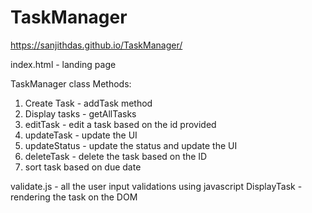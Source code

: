 # TaskManager
https://sanjithdas.github.io/TaskManager/

index.html - landing page

TaskManager class
Methods:
  1. Create Task - addTask method
  2. Display tasks - getAllTasks
  3. editTask - edit a task based on the id provided
  4. updateTask - update the UI
  5. updateStatus - update the status and update the UI
  7. deleteTask - delete the task based on the ID
  8. sort task based on due date
  
  validate.js - all the user input validations using javascript
  DisplayTask - rendering the task on the DOM
  
  
